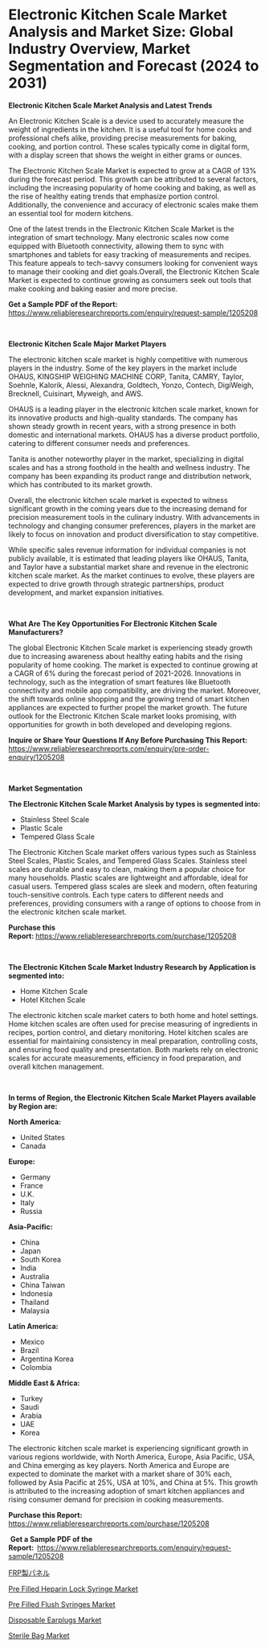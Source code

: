 <p><h1>Electronic Kitchen Scale Market Analysis and Market Size: Global Industry Overview, Market Segmentation and Forecast (2024 to 2031)</h1></p><p><strong>Electronic Kitchen Scale Market Analysis and Latest Trends</strong></p>
<p><p>An Electronic Kitchen Scale is a device used to accurately measure the weight of ingredients in the kitchen. It is a useful tool for home cooks and professional chefs alike, providing precise measurements for baking, cooking, and portion control. These scales typically come in digital form, with a display screen that shows the weight in either grams or ounces.</p><p>The Electronic Kitchen Scale Market is expected to grow at a CAGR of 13% during the forecast period. This growth can be attributed to several factors, including the increasing popularity of home cooking and baking, as well as the rise of healthy eating trends that emphasize portion control. Additionally, the convenience and accuracy of electronic scales make them an essential tool for modern kitchens.</p><p>One of the latest trends in the Electronic Kitchen Scale Market is the integration of smart technology. Many electronic scales now come equipped with Bluetooth connectivity, allowing them to sync with smartphones and tablets for easy tracking of measurements and recipes. This feature appeals to tech-savvy consumers looking for convenient ways to manage their cooking and diet goals.Overall, the Electronic Kitchen Scale Market is expected to continue growing as consumers seek out tools that make cooking and baking easier and more precise.</p></p>
<p><strong>Get a Sample PDF of the Report:&nbsp;</strong> <a href="https://www.reliableresearchreports.com/enquiry/request-sample/1205208">https://www.reliableresearchreports.com/enquiry/request-sample/1205208</a></p>
<p>&nbsp;</p>
<p><strong>Electronic Kitchen Scale Major Market Players</strong></p>
<p><p>The electronic kitchen scale market is highly competitive with numerous players in the industry. Some of the key players in the market include OHAUS, KINGSHIP WEIGHING MACHINE CORP, Tanita, CAMRY, Taylor, Soehnle, Kalorik, Alessi, Alexandra, Goldtech, Yonzo, Contech, DigiWeigh, Brecknell, Cuisinart, Myweigh, and AWS.</p><p>OHAUS is a leading player in the electronic kitchen scale market, known for its innovative products and high-quality standards. The company has shown steady growth in recent years, with a strong presence in both domestic and international markets. OHAUS has a diverse product portfolio, catering to different consumer needs and preferences.</p><p>Tanita is another noteworthy player in the market, specializing in digital scales and has a strong foothold in the health and wellness industry. The company has been expanding its product range and distribution network, which has contributed to its market growth.</p><p>Overall, the electronic kitchen scale market is expected to witness significant growth in the coming years due to the increasing demand for precision measurement tools in the culinary industry. With advancements in technology and changing consumer preferences, players in the market are likely to focus on innovation and product diversification to stay competitive.</p><p>While specific sales revenue information for individual companies is not publicly available, it is estimated that leading players like OHAUS, Tanita, and Taylor have a substantial market share and revenue in the electronic kitchen scale market. As the market continues to evolve, these players are expected to drive growth through strategic partnerships, product development, and market expansion initiatives.</p></p>
<p>&nbsp;</p>
<p><strong>What Are The Key Opportunities For Electronic Kitchen Scale Manufacturers?</strong></p>
<p><p>The global Electronic Kitchen Scale market is experiencing steady growth due to increasing awareness about healthy eating habits and the rising popularity of home cooking. The market is expected to continue growing at a CAGR of 6% during the forecast period of 2021-2026. Innovations in technology, such as the integration of smart features like Bluetooth connectivity and mobile app compatibility, are driving the market. Moreover, the shift towards online shopping and the growing trend of smart kitchen appliances are expected to further propel the market growth. The future outlook for the Electronic Kitchen Scale market looks promising, with opportunities for growth in both developed and developing regions.</p></p>
<p><strong>Inquire or Share Your Questions If Any Before Purchasing This Report:</strong> <a href="https://www.reliableresearchreports.com/enquiry/pre-order-enquiry/1205208">https://www.reliableresearchreports.com/enquiry/pre-order-enquiry/1205208</a></p>
<p>&nbsp;</p>
<p><strong>Market Segmentation</strong></p>
<p><strong>The Electronic Kitchen Scale Market Analysis by types is segmented into:</strong></p>
<p><ul><li>Stainless Steel Scale</li><li>Plastic Scale</li><li>Tempered Glass Scale</li></ul></p>
<p><p>The Electronic Kitchen Scale market offers various types such as Stainless Steel Scales, Plastic Scales, and Tempered Glass Scales. Stainless steel scales are durable and easy to clean, making them a popular choice for many households. Plastic scales are lightweight and affordable, ideal for casual users. Tempered glass scales are sleek and modern, often featuring touch-sensitive controls. Each type caters to different needs and preferences, providing consumers with a range of options to choose from in the electronic kitchen scale market.</p></p>
<p><strong>Purchase this Report:&nbsp;</strong><a href="https://www.reliableresearchreports.com/purchase/1205208">https://www.reliableresearchreports.com/purchase/1205208</a></p>
<p>&nbsp;</p>
<p><strong>The Electronic Kitchen Scale Market Industry Research by Application is segmented into:</strong></p>
<p><ul><li>Home Kitchen Scale</li><li>Hotel Kitchen Scale</li></ul></p>
<p><p>The electronic kitchen scale market caters to both home and hotel settings. Home kitchen scales are often used for precise measuring of ingredients in recipes, portion control, and dietary monitoring. Hotel kitchen scales are essential for maintaining consistency in meal preparation, controlling costs, and ensuring food quality and presentation. Both markets rely on electronic scales for accurate measurements, efficiency in food preparation, and overall kitchen management.</p></p>
<p>&nbsp;</p>
<p><strong>In terms of Region, the Electronic Kitchen Scale Market Players available by Region are:</strong></p>
<p>
    <p> <strong> North America: </strong>
        <ul>
            <li>United States</li>
            <li>Canada</li>
        </ul>
        </p> 
    <p> <strong> Europe: </strong>
        <ul>
            <li>Germany</li>
            <li>France</li>
            <li>U.K.</li>
            <li>Italy</li>
            <li>Russia</li>
        </ul>
        </p> 
    <p> <strong> Asia-Pacific: </strong>
        <ul>
            <li>China</li>
            <li>Japan</li>
            <li>South Korea</li>
            <li>India</li>
            <li>Australia</li>
            <li>China Taiwan</li>
            <li>Indonesia</li>
            <li>Thailand</li>
            <li>Malaysia</li>
        </ul>
        </p> 
    <p> <strong> Latin America: </strong>
        <ul>
            <li>Mexico</li>
            <li>Brazil</li>
            <li>Argentina Korea</li>
            <li>Colombia</li>
        </ul>
        </p> 
    <p> <strong> Middle East & Africa: </strong>
        <ul>
            <li>Turkey</li>
            <li>Saudi</li>
            <li>Arabia</li>
            <li>UAE</li>
            <li>Korea</li>
        </ul>
    </p>
    </p>
<p><p>The electronic kitchen scale market is experiencing significant growth in various regions worldwide, with North America, Europe, Asia Pacific, USA, and China emerging as key players. North America and Europe are expected to dominate the market with a market share of 30% each, followed by Asia Pacific at 25%, USA at 10%, and China at 5%. This growth is attributed to the increasing adoption of smart kitchen appliances and rising consumer demand for precision in cooking measurements.</p></p>
<p><strong>Purchase this Report: </strong><a href="https://www.reliableresearchreports.com/purchase/1205208">https://www.reliableresearchreports.com/purchase/1205208</a></p>
<p>&nbsp;<strong>Get a Sample PDF of the Report:&nbsp;&nbsp;</strong><a href="https://www.reliableresearchreports.com/enquiry/request-sample/1205208">https://www.reliableresearchreports.com/enquiry/request-sample/1205208</a></p>
<p><strong></strong></p>
<p><p><a href="https://github.com/mcbeesbxa270/Market-Research-Report-List-1/blob/main/19494244253.md">FRP製パネル</a></p><p><a href="https://issuu.com/reportprime-2/docs/pre-filled-heparin-lock-syringe-mar_13bec668ada030">Pre Filled Heparin Lock Syringe Market</a></p><p><a href="https://issuu.com/reportprime-2/docs/pre-filled-flush-syringes-market-si_63e6f2a091012f">Pre Filled Flush Syringes Market</a></p><p><a href="https://github.com/Glendatilghmankmgz0rbhwpy/Market-Research-Report-List-1/blob/main/disposable-earplugs-market.md">Disposable Earplugs Market</a></p><p><a href="https://github.com/BryceTownsendr/Market-Research-Report-List-4/blob/main/sterile-bag-market.md">Sterile Bag Market</a></p></p>